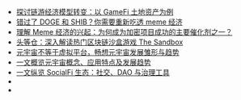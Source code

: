 

- [探讨链游经济模型转变：以 GameFi 土地资产为例](https://www.chainnews.com/articles/479368667887.htm)
- [错过了 DOGE 和 SHIB？你需要重新吃透 meme 经济](https://www.chainnews.com/articles/674097608244.htm)
- [理解 Meme 经济的兴起：为何成为加密项目成功的主要催化剂之一？](https://www.chainnews.com/articles/962051822840.htm)
- [头等仓：深入解读热门区块链沙盒游戏 The Sandbox](https://www.chainnews.com/articles/170205480940.htm)
- [元宇宙不等于虚拟平台，畅想元宇宙发展雏形与趋势](https://www.chainnews.com/articles/924365197946.htm)
- [一文概览元宇宙概念、应用特点及发展趋势](https://www.chainnews.com/articles/995615483882.htm)
- [一文纵览 SocialFi 生态：社交、DAO 与治理工具](https://www.chainnews.com/articles/171576824425.htm)
- []()
- []()